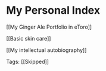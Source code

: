 # My Personal Index

[[My Ginger Ale Portfolio in eToro]]

[[Basic skin care]]

[[My intellectual autobiography]]

Tags: [[Skipped]]

